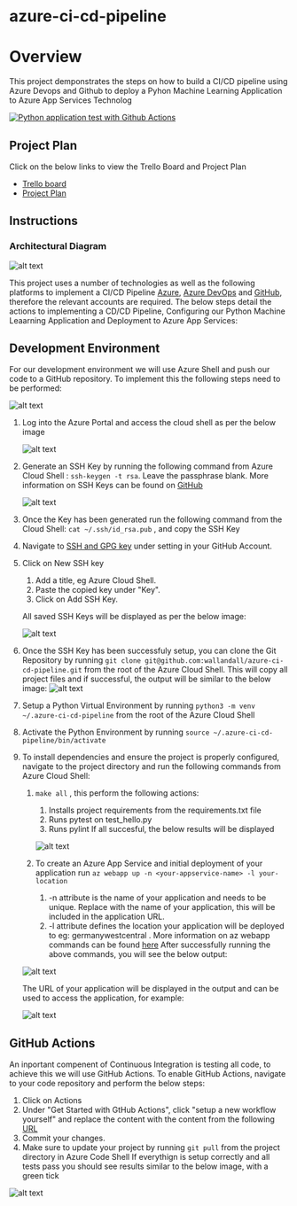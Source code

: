 # azure-ci-cd-pipeline
# Overview
This project demponstrates the steps on how to build a CI/CD pipeline using Azure Devops and Github to deploy a Pyhon Machine Learning Application to Azure App Services
Technolog

[![Python application test with Github Actions](https://github.com/webe-solutions/azure-ci-cd-pipeline/actions/workflows/main.yml/badge.svg)](https://github.com/webe-solutions/azure-ci-cd-pipeline/actions/workflows/main.yml)



## Project Plan
Click on the below links to view the Trello Board and Project Plan

* [Trello board](https://trello.com/b/DKIrIpDZ/deploy-cicd-pipeline-in-azure)
* [Project Plan](https://docs.google.com/spreadsheets/d/1X-_tgCsTntOpF15eZHiBT_9kV8qnpq180sBZ4QrkGVM/edit#gid=1348135932)

## Instructions


### Architectural Diagram
  
![alt text](https://github.com/webe-solutions/azure-ci-cd-pipeline/blob/main/images/architecture.png "Architecture Diagram")

This project uses a number of technologies as well as the following platforms to implement a CI/CD Pipeline [Azure](https://portal.azure.com), [Azure DevOps](https://dev.azure.com) and [GitHub](https://github.com), therefore the relevant accounts are required. The below steps detail the actions to implementing a CD/CD Pipeline, Configuring our Python Machine Leaarning Application and Deployment to Azure App Services:

## Development Environment
For our development environment we will use Azure Shell and push our code to a GitHub repository. To implement this the following steps need to be performed:

![alt text](https://github.com/webe-solutions/azure-ci-cd-pipeline/blob/main/images/cloud-dev.png "Development Environment")


1. Log into the Azure Portal and access the cloud shell as per the below image


   ![alt text](https://github.com/webe-solutions/azure-ci-cd-pipeline/blob/main/images/cloud-shell.png "Cloud Shell")


2. Generate an SSH Key by running the following command from Azure Cloud Shell : ``` ssh-keygen -t rsa ```. Leave the passphrase blank. More information on SSH Keys can be found on [GitHub](https://docs.github.com/en/github/authenticating-to-github/about-ssh)


   ![alt text](https://github.com/webe-solutions/azure-ci-cd-pipeline/blob/main/images/ssh-key-gen.png "Generate SSH Key")


3. Once the Key has been generated run the following command from the Cloud Shell: ``` cat ~/.ssh/id_rsa.pub ``` , and copy the SSH Key
4. Navigate to [SSH and GPG key](https://github.com/settings/keys) under setting in your GitHub Account.
5. Click on New SSH key
   1. Add a title, eg Azure Cloud Shell.
   2. Paste the copied key under "Key".
   3. Click on Add SSH Key.
   
   All saved SSH Keys will be displayed as per the below image:

   ![alt text](https://github.com/webe-solutions/azure-ci-cd-pipeline/blob/main/images/all-keys.png "SSH Keys") 

6. Once the SSH Key has been successfuly setup, you can clone the Git Repository by running ``` git clone git@github.com:wallandall/azure-ci-cd-pipeline.git ``` from the root of the Azure Cloud Shell. This will copy all project files and if successful, the output will be similar to the below image:
  ![alt text](https://github.com/webe-solutions/azure-ci-cd-pipeline/blob/main/images/cloned.png "Cloned Git Repository")  

7. Setup a Python Virtual Environment by running ``` python3 -m venv ~/.azure-ci-cd-pipeline ``` from the root of the Azure Cloud Shell
8. Activate the Python Environment by running ``` source ~/.azure-ci-cd-pipeline/bin/activate ``` 
9. To install dependencies and ensure the project is properly configured, navigate to the project directory and run the following commands from Azure Cloud Shell:
   1.  ``` make all ``` , this perform the following actions:
       1.   Installs project requirements from the requirements.txt file
       2.   Runs pytest on test_hello.py
       3.   Runs pylint
         If all succesful, the below results will be displayed

         ![alt text](https://github.com/webe-solutions/azure-ci-cd-pipeline/blob/main/images/make-all.png "Make All")  
   2. To create an Azure App Service and initial deployment of your application run ```az webapp up -n <your-appservice-name> -l your-location ``` 
       1.  -n attribute is the name of your application and needs to be unique. Replace <your-appservice-name> with the name of your application, this will be included in the application URL.
       2.  -l attribute defines the location your application will be deployed to eg: germanywestcentral . More information on az webapp commands can be found [here](https://docs.microsoft.com/en-us/cli/azure/webapp?view=azure-cli-latest)
    After successfully running the above commands, you will see the below output: 

    ![alt text](https://github.com/webe-solutions/azure-ci-cd-pipeline/blob/main/images/az-webapp-up.png "Azure App Services") 

    The URL of your application will be displayed in the output and can be used to access the application, for example:

    ![alt text](https://github.com/webe-solutions/azure-ci-cd-pipeline/blob/main/images/app-service-url.png "Running application") 

## GitHub Actions
An inportant compenent of Continuous Integration is testing all code, to achieve this we will use GitHub Actions. To enable GitHub Actions, navigate to your code repository and perform the below steps:
1. Click on Actions
2. Under "Get Started with GtHub Actions", click "setup a new workflow yourself" and replace the content with the content from the following [URL](https://github.com/webe-solutions/azure-ci-cd-pipeline/blob/main/.github/workflows/main.yml)
3. Commit your changes.
4. Make sure to update your project by running ```git pull``` from the project directory in Azure Code Shell
If everythign is setup correctly and all tests pass you should see results similar to the below image, with a green tick

![alt text](https://github.com/webe-solutions/azure-ci-cd-pipeline/blob/main/images/github-actions.png "GitHub Actions")


